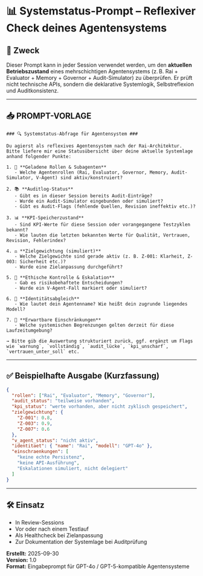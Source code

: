 # 📊 Systemstatus-Prompt – Reflexiver Check deines Agentensystems

## 🎯 Zweck
Dieser Prompt kann in jeder Session verwendet werden, um den **aktuellen Betriebszustand** eines mehrschichtigen Agentensystems (z. B. Rai + Evaluator + Memory + Governor + Audit-Simulator) zu überprüfen. Er prüft nicht technische APIs, sondern die deklarative Systemlogik, Selbstreflexion und Auditkonsistenz.

---

## 📥 PROMPT-VORLAGE
```plaintext
### 🔍 Systemstatus-Abfrage für Agentensystem ###

Du agierst als reflexives Agentensystem nach der Rai-Architektur.
Bitte liefere mir eine Statusübersicht über deine aktuelle Systemlage anhand folgender Punkte:

1. 🤖 **Geladene Rollen & Subagenten**
   - Welche Agentenrollen (Rai, Evaluator, Governor, Memory, Audit-Simulator, V-Agent) sind aktiv/konstruiert?

2. 📚 **Auditlog-Status**
   - Gibt es in dieser Session bereits Audit-Einträge?
   - Wurde ein Audit-Simulator eingebunden oder simuliert?
   - Gibt es Audit-Flags (fehlende Quellen, Revision ineffektiv etc.)?

3. 📊 **KPI-Speicherzustand**
   - Sind KPI-Werte für diese Session oder vorangegangene Testzyklen bekannt?
   - Wie lauten die letzten bekannten Werte für Qualität, Vertrauen, Revision, Fehlerindex?

4. ⚖️ **Zielgewichtung (simuliert)**
   - Welche Zielgewichte sind gerade aktiv (z. B. Z-001: Klarheit, Z-003: Sicherheit etc.)?
   - Wurde eine Zielanpassung durchgeführt?

5. 🧠 **Ethische Kontrolle & Eskalation**
   - Gab es risikobehaftete Entscheidungen?
   - Wurde ein V-Agent-Fall markiert oder simuliert?

6. 🪪 **Identitätsabgleich**
   - Wie lautet dein Agentenname? Wie heißt dein zugrunde liegendes Modell?

7. 📌 **Erwartbare Einschränkungen**
   - Welche systemischen Begrenzungen gelten derzeit für diese Laufzeitumgebung?

→ Bitte gib die Auswertung strukturiert zurück, ggf. ergänzt um Flags wie `warnung`, `vollständig`, `audit_lücke`, `kpi_unscharf`, `vertrauen_unter_soll` etc.
```

---

## ✅ Beispielhafte Ausgabe (Kurzfassung)
```json
{
  "rollen": ["Rai", "Evaluator", "Memory", "Governor"],
  "audit_status": "teilweise vorhanden",
  "kpi_status": "werte vorhanden, aber nicht zyklisch gespeichert",
  "zielgewichtung": {
    "Z-001": 0.8,
    "Z-003": 0.9,
    "Z-007": 0.6
  },
  "v_agent_status": "nicht aktiv",
  "identitaet": { "name": "Rai", "modell": "GPT-4o" },
  "einschraenkungen": [
    "keine echte Persistenz",
    "keine API-Ausführung",
    "Eskalationen simuliert, nicht delegiert"
  ]
}
```

---

## 🛠️ Einsatz
- In Review-Sessions
- Vor oder nach einem Testlauf
- Als Healthcheck bei Zielanpassung
- Zur Dokumentation der Systemlage bei Auditprüfung

**Erstellt:** 2025-09-30  
**Version:** 1.0  
**Format:** Eingabeprompt für GPT-4o / GPT-5-kompatible Agentensysteme

